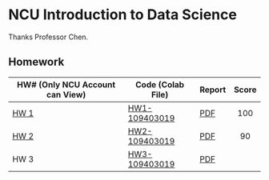 # NCU Introduction to Data Science

Thanks Professor Chen.

## Homework

| HW# (Only NCU Account can View)                                                                          | Code (Colab File)                                                                                         | Report                         | Score |
| -------------------------------------------------------------------------------------------------------- | --------------------------------------------------------------------------------------------------------- | ------------------------------ | :---: |
| [HW 1](https://docs.google.com/document/d/1SriH19NKzQrgrw05AJDMWSxb3VDQxxuT3t38wX-xfZM/edit?usp=sharing) | [HW1-109403019](https://colab.research.google.com/drive/1uCFD9Iwcq6yhCFqtfHhjWbKYfiYm9prm?usp=share_link) | [PDF](./HW1/HW-109403019.pdf)  |  100  |
| [HW 2](https://docs.google.com/document/d/1k_Xo0a_1kw1zIrmiBOdM5dP3tKgsQBFf8iLVqeyi0kA/edit?usp=sharing) | [HW2-109403019](https://colab.research.google.com/drive/15amrQ0YC2wfZ8H8ucjLp7YzIX_eq5UXm?usp=share_link) | [PDF](./HW2/HW2_109403019.pdf) |  90   |
| HW 3                                                                                                     | [HW3-109403019](https://colab.research.google.com/drive/18hhULNwKXzRETmW7wSHEUbDLvg4xf3xs?usp=share_link) | [PDF](./HW3/HW3_109403019.pdf) |       |
